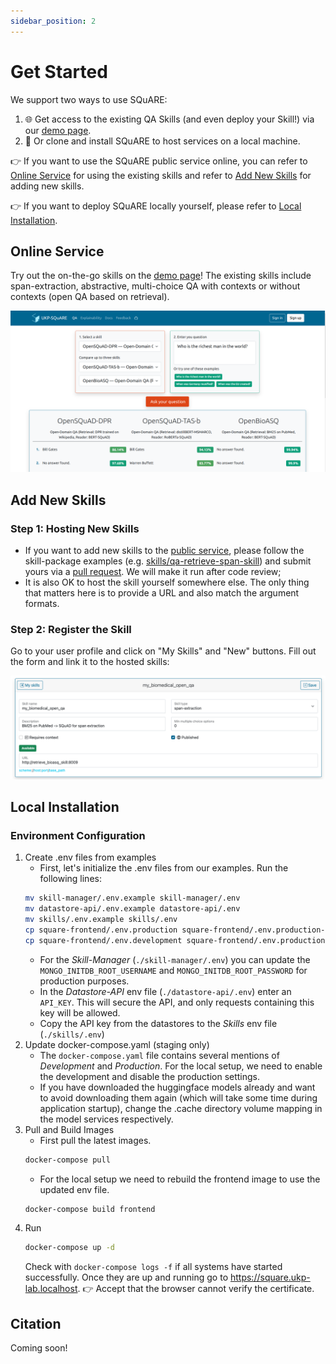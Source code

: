 ```yaml
---
sidebar_position: 2
---
```


# Get Started

We support two ways to use SQuARE:
1. 🌐 Get access to the existing QA Skills (and even deploy your Skill!) via our [demo page](https://square.ukp-lab.de/).
2. 💾 Or clone and install SQuARE to host services on a local machine.

👉 If you want to use the SQuARE public service online, you can refer to [Online Service](#Online-Service) for using the existing skills and refer to 
[Add New Skills](#Add-New-Skills) for adding new skills.

👉 If you want to deploy SQuARE locally yourself, please refer to [Local Installation](#Local-Installation).

<a name="Online-Service"></a>

## Online Service
Try out the on-the-go skills on the [demo page](https://square.ukp-lab.de/)! 
The existing skills include span-extraction, abstractive, multi-choice QA 
with contexts or without contexts (open QA based on retrieval).

![demo-page](../../static/img/skill_comparison.png)

<a name="Add-New-Skills"></a>

## Add New Skills

### Step 1: Hosting New Skills
- If you want to add new skills to the [public service](https://square.ukp-lab.de/), please follow the skill-package examples (e.g. [skills/qa-retrieve-span-skill](https://github.com/UKP-SQuARE/square-core/tree/master/skills/qa-retrieve-span-skill)) and submit yours via a [pull request](https://github.com/UKP-SQuARE/square-core/pulls). We will make it run after code review;
- It is also OK to host the skill yourself somewhere else. The only thing that matters here is to provide a URL and also match the argument formats.


### Step 2: Register the Skill
Go to your user profile and click on "My Skills" and "New" buttons. Fill out the form and link it to the hosted skills:

![link-skill](../../static/img/link_skill.png)


<a name="Local-Installation"></a>

## Local Installation
### Environment Configuration
1. Create .env files from examples
    - First, let's initialize the .env files from our examples. Run the following lines:  
    ```bash
    mv skill-manager/.env.example skill-manager/.env 
    mv datastore-api/.env.example datastore-api/.env 
    mv skills/.env.example skills/.env 
    cp square-frontend/.env.production square-frontend/.env.production-backup
    cp square-frontend/.env.development square-frontend/.env.production
    ```
    - For the _Skill-Manager_ (`./skill-manager/.env`) you can update the `MONGO_INITDB_ROOT_USERNAME` and `MONGO_INITDB_ROOT_PASSWORD` for production purposes.
    - In the _Datastore-API_ env file (`./datastore-api/.env`)  enter an `API_KEY`. This will secure the API, and only requests containing this key will be allowed.
    - Copy the API key from the datastores to the _Skills_ env file (`./skills/.env`)
2. Update docker-compose.yaml (staging only)
    - The `docker-compose.yaml` file contains several mentions of _Development_ and _Production_. For the local setup, we need to enable the development and disable the production settings.
    - If you have downloaded the huggingface models already and want to avoid downloading them again (which will take some time during application startup), change the .cache directory volume mapping in the model services respectively.
3. Pull and Build Images
    - First pull the latest images.
    ```bash
    docker-compose pull
    ```
    - For the local setup we need to rebuild the frontend image to use the updated env file.
    ```bash
    docker-compose build frontend
    ```
4. Run
    ```bash
    docker-compose up -d
    ```
    Check with `docker-compose logs -f` if all systems have started successfully. Once they are up and running go to https://square.ukp-lab.localhost.
    👉 Accept that the browser cannot verify the certificate.

## Citation

Coming soon!

<!-- If you find this repository helpful, feel free to cite our publication 
[UKP-SQUARE: An Online Platform for Question Answering Research]():

```
@inproceedings{
}
``` -->